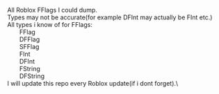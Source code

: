 All Roblox FFlags I could dump.\
Types may not be accurate(for example DFInt may actually be FInt etc.)\
All types i know of for FFlags:\
&emsp;&emsp;FFlag\
&emsp;&emsp;DFFlag\
&emsp;&emsp;SFFlag\
&emsp;&emsp;FInt\
&emsp;&emsp;DFInt\
&emsp;&emsp;FString\
&emsp;&emsp;DFString\
I will update this repo every Roblox update(if i dont forget).\
